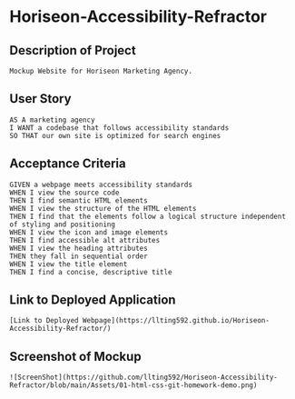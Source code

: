 # Horiseon-Accessibility-Refractor

## Description of Project
```
Mockup Website for Horiseon Marketing Agency.
```

## User Story

```
AS A marketing agency
I WANT a codebase that follows accessibility standards
SO THAT our own site is optimized for search engines
```

## Acceptance Criteria

```
GIVEN a webpage meets accessibility standards
WHEN I view the source code
THEN I find semantic HTML elements
WHEN I view the structure of the HTML elements
THEN I find that the elements follow a logical structure independent of styling and positioning
WHEN I view the icon and image elements
THEN I find accessible alt attributes
WHEN I view the heading attributes
THEN they fall in sequential order
WHEN I view the title element
THEN I find a concise, descriptive title
```

## Link to Deployed Application

```
[Link to Deployed Webpage](https://llting592.github.io/Horiseon-Accessibility-Refractor/)

```

## Screenshot of Mockup

```
![ScreenShot](https://github.com/llting592/Horiseon-Accessibility-Refractor/blob/main/Assets/01-html-css-git-homework-demo.png)

```
